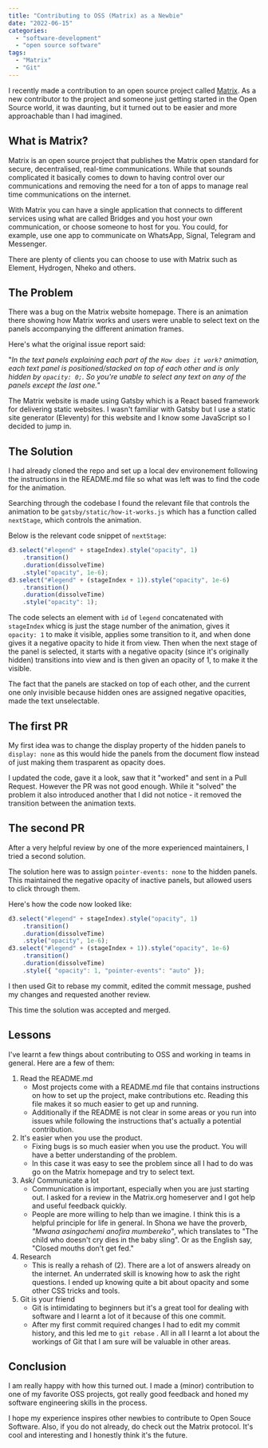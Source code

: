 ```yaml
---
title: "Contributing to OSS (Matrix) as a Newbie"
date: "2022-06-15"
categories: 
  - "software-development"
  - "open source software"
tags: 
  - "Matrix"
  - "Git"
---
```


I recently made a contribution to an open source project called [Matrix](https://matrix.org). As a new contributor to the project and someone just getting started in the Open Source world, it was daunting, but it turned out to be easier and more approachable than I had imagined.

## What is Matrix?

Matrix is an open source project that publishes the Matrix open standard for secure, decentralised, real-time communications. While that sounds complicated it basically comes to down to having control over our communications and removing the need for a ton of apps to manage real time communications on the internet. 

With Matrix you can have a single application that connects to different services using what are called Bridges and you host your own communication, or choose someone to host for you. You could, for example, use one app to communicate on WhatsApp, Signal, Telegram and Messenger.

There are plenty of clients you can choose to use with Matrix such as Element, Hydrogen, Nheko and others.

## The Problem

There was a bug on the Matrix website homepage. There is an animation there showing how Matrix works and users were unable to select text on the panels accompanying the different animation frames.

Here's  what the original issue report said: 

"_In the text panels explaining each part of the `How does it work?` animation, each text panel is positioned/stacked on top of each other and is only hidden by `opacity: 0;`. So you're unable to select any text on any of the panels except the last one._"

The Matrix website is made using Gatsby which is a React based framework for delivering static websites. I wasn't familiar with Gatsby but I use a static site generator (Eleventy) for this website and I know some JavaScript so I decided to jump in.

## The Solution

I had already cloned the repo and set up a local dev environement following the instructions in the README.md file so what was left was to find the code for the animation.

Searching through the codebase I found the relevant file that controls the animation to be `gatsby/static/how-it-works.js` which has a function called `nextStage`, which controls the animation.

Below is the relevant code snippet of `nextStage`:

```js
d3.select("#legend" + stageIndex).style("opacity", 1)
    .transition()
    .duration(dissolveTime)
    .style("opacity", 1e-6);
d3.select("#legend" + (stageIndex + 1)).style("opacity", 1e-6)
    .transition()
    .duration(dissolveTime)
    .style("opacity": 1);
```

The code selects an element with `id` of `legend` concatenated with `stageIndex` whicg is just the stage number of the animation, gives it `opacity: 1` to make it visible, applies some transition to it, and when done gives it a negative opacity to hide it from view. Then when the next stage of the panel is selected, it starts with a negative opacity (since it's originally hidden) transitions into view and is then given an opacity of 1, to make it the visible.

The fact that the panels are stacked on top of each other, and the current one only invisible because hidden ones are assigned negative opacities, made the text unselectable.

## The first PR

My first idea was to change the display property of the hidden panels to `display: none` as this would hide the panels from the document flow instead of just making them trasparent as opacity does.

I updated the code, gave it a look, saw that it "worked" and sent in a Pull Request. However the PR was not good enough. While it "solved" the problem it also introduced another that I did not notice - it removed the transition between the animation texts.

## The second PR

After a very helpful review by one of the more experienced maintainers, I tried a second solution. 

The solution here was to assign `pointer-events: none` to the hidden panels. This maintained the negative opacity of inactive panels, but allowed users to click through them.

Here's how the code now looked like:

```js
d3.select("#legend" + stageIndex).style("opacity", 1)
    .transition()
    .duration(dissolveTime)
    .style("opacity", 1e-6);
d3.select("#legend" + (stageIndex + 1)).style("opacity", 1e-6)
    .transition()
    .duration(dissolveTime)
    .style({ "opacity": 1, "pointer-events": "auto" });
```

I then used Git to rebase my commit, edited the commit message, pushed my changes and requested another review. 

This time the solution was accepted and merged.

## Lessons

I've learnt a few things about contributing to OSS and working in teams in general. Here are a few of them:

1. Read the README.md
	- Most projects come with a README.md file that contains instructions on how to set up the project, make contributions etc. Reading this file makes it so much easier to get up and running.
	- Additionally if the README is not clear in some areas or you run into issues while following the instructions that's actually a potential contribution.
2. It's easier when you use the product.
	- Fixing bugs is so much easier when you use the product. You will have a better understanding of the problem.
	- In this case it was easy to see the problem since all I had to do was go on the Matrix homepage and try to select text.
3. Ask/ Communicate a lot
	- Communication is important, especially when you are just starting out. I asked for a review in the Matrix.org homeserver and I got help and useful feedback quickly.
	- People are more willing to help than we imagine. I think this is a helpful principle for life in general. In Shona we have the proverb, _"Mwana asingachemi anofira mumbereko"_, which translates to "The child who doesn't cry dies in the baby sling". Or as the English say, "Closed mouths don't get fed."
4. Research
	- This is really a rehash of (2). There are a lot of answers already on the internet. An underrated skill is knowing how to ask the right questions. I ended up knowing quite a bit about opacity and some other CSS tricks and tools.
5. Git is your friend
	 - Git is intimidating to beginners but it's a great tool for dealing with software and I learnt a lot of it because of this one commit.
	 - After my first commit required changes I had to edit my commit history, and this led me to `git rebase` . All in all I learnt a lot about the workings of Git that I am sure will be valuable in other areas.

## Conclusion

I am really happy with how this turned out. I made a (minor) contribution to one of my favorite OSS projects, got really good feedback and honed my software engineering skills in the process. 

I hope my experience inspires other newbies to contribute to Open Souce Software. Also, if you do not already, do check out the Matrix protocol. It's cool and interesting and I honestly think it's the future.